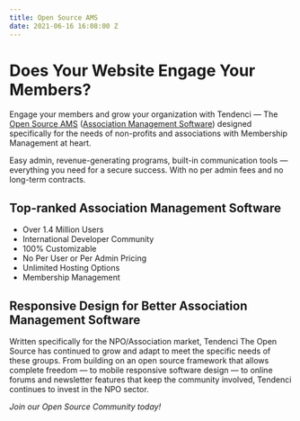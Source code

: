 ```yaml
---
title: Open Source AMS
date: 2021-06-16 16:08:00 Z
---
```


# Does Your Website Engage Your Members?

Engage your members and grow your organization with Tendenci — The [Open Source AMS](https://www.tendenci.com/) ([Association Management Software](https://www.tendenci.com/features/)) designed specifically for the needs of non-profits and associations with Membership Management at heart.

Easy admin, revenue-generating programs, built-in communication tools — everything you need for a secure success. With no per admin fees and no long-term contracts.

## Top-ranked Association Management Software

- Over 1.4 Million Users
- International Developer Community
- 100% Customizable
- No Per User or Per Admin Pricing
- Unlimited Hosting Options
- Membership Management

## Responsive Design for Better Association Management Software

Written specifically for the NPO/Association market, Tendenci The Open Source has continued to grow and adapt to meet the specific needs of these groups. From building on an open source framework that allows complete freedom — to mobile responsive software design — to online forums and newsletter features that keep the community involved, Tendenci continues to invest in the NPO sector.

_Join our Open Source Community today!_